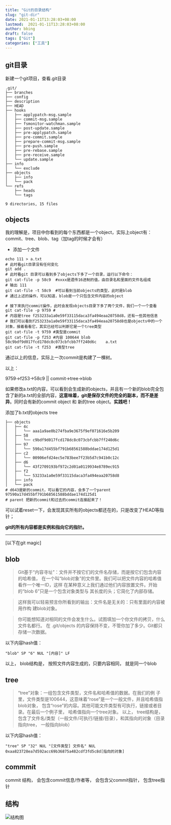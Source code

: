 ```yaml
---
title: "Git的目录结构"
slug: "git-dir"
date: 2021-01-11T13:28:03+08:00
lastmod:  2021-01-11T13:28:03+08:00
author: bbing
draft: false
tags: ["Git"]
categories: ["工具"]
---
```


## git目录
新建一个git项目，查看.git目录
```shell
.git/
├── branches
├── config
├── description
├── HEAD
├── hooks
│   ├── applypatch-msg.sample
│   ├── commit-msg.sample
│   ├── fsmonitor-watchman.sample
│   ├── post-update.sample
│   ├── pre-applypatch.sample
│   ├── pre-commit.sample
│   ├── prepare-commit-msg.sample
│   ├── pre-push.sample
│   ├── pre-rebase.sample
│   ├── pre-receive.sample
│   └── update.sample
├── info
│   └── exclude
├── objects
│   ├── info
│   └── pack
└── refs
    ├── heads
    └── tags

9 directories, 15 files
```

<!--more-->

## objects
我的理解是，项目中你看到的每个东西都是一个object，实际上object有：commit、tree、blob、tag（加tag的时候才会有）

- 添加一个文件

```shell
echo 111 > a.txt
# 此时看git目录没有任何变化
git add .
# 此时看git 目录可以看到多了objects下多了一个目录，运行以下命令：
git cat-file -p 58c9  #xxxx是遗传16进制的值，由目录名和里面的文件名组成
# 输出 111
git cat-file -t 58c9  #可以看到当前objects的类型，此时是blob
# 通过上述的操作，可以知道，blob是一个只包含文件内容的object

# 接下来执行commit操作，此时会发现objects目录下多了两个文件，我们一个一个查看
git cat-file -p 9759 #
# 内容是tree f253233a1a0e59f33115daca3fa494eaa20758d8，还有一些其他信息
# 我们可以看到f253233a1a0e59f33115daca3fa494eaa20758d8也是objects中的一个对象，接着看看它，其实已经可以判断它是一个tree类型
git cat-file -t 9759 #类型是commit
git cat-file -p f253 #内容 100644 blob 58c9bdf9d017fcd178dc8c073cbfcbb7ff240d6c    a.txt
git cat-file -t f253  #类型tree
```
通过以上的信息，实际上一次commit是构建了一棵树。

以上：

9759->f253->58c9  ||  commit->tree->blob

如果修改a.txt的内容，可以看到会生成新的objects，并且有一个新的blob完全包含了新的a.txt的全部内容，**这意味着，git是保存文件的完全的副本，而不是差异**。同时会有新的commit object 和 新的tree object。**实践吧！**

添加了b.txt的objects tree

```shell
├── objects
│   ├── 4c
│   │   └── aaa1a9ae0b274fba9e3675f9ef071616e5b209
│   ├── 58
│   │   └── c9bdf9d017fcd178dc8c073cbfcbb7ff240d6c
│   ├── 97
│   │   └── 590a17d455bf791b68561588bddae174d125d1
│   ├── c2
│   │   └── 00906efd24ec5e783bee7f23b5d7c941b0c12c
│   ├── d6
│   │   └── 43f2709193bf972c2d01a0119934e8789ec915
│   ├── f2
│   │   └── 53233a1a0e59f33115daca3fa494eaa20758d8
│   ├── info
│   └── pack
# d643是新的commit，可以看它的内容，会多了一个parent 97590a17d455bf791b68561588bddae174d125d1
# parent 把新的commit和过去的commit连接起来了！
```

可以试着reset一下，会发现其实所有的objects都还在的，只是改变了HEAD等指针；

**git的所有内容都是实例和指向它的指针。**

---

[以下在git magic]

## blob

>  Git基于“内容寻址”：文件并不按它们的文件名存储，而是按它们包含内容的哈希值， 在一个叫“blob对象”的文件里。我们可以把文件内容的哈希值看作一个唯一ID，这样 在某种意义上我们通过他们内容放置文件。开始的“blob 6”只是一个包含对象类型与 其长度的头；它简化了内部存储。

>  这样我可以轻易预言你所看到的输出：文件名是无关的：只有里面的内容被用作构 建blob对象。

>  你可能想知道对相同的文件会发生什么。试图填加一个你文件的拷贝，什么文件名都行。 在 .git/objects 的内容保持不变，不管你加了多少。Git都只存储一次数据。

以下内容hash值：

`"blob" SP "6" NUL "[内容]" LF`

以上， blob结构是， 按照文件内容生成的，只要内容相同， 就是同一个blob

## tree

>  “tree”对象：一组包含文件类型，文件名和哈希值的数据。在我们的例 子里，文件类型是100644，这意味着“rose”是一个一般文件，并且哈希值指blob对象， 包含“rose”的内容。其他可能文件类型有可执行，链接或者目录。在最后一个例子里， 哈希值指向一个tree对象。
以上， tree结构是， 包含了文件名/类型（一般文件/可执行/链接/目录），和其指向的对象（目录指向tree， 一般指向blob）

以下内容hash值：

`"tree" SP "32" NUL "[文件类型] 文件名" NUL 0xaa823728ea7d592acc69b36875a482cdf3fd5c8d[指向的对象]`

## commmit
commit 结构， 会包含commit信息/作者等， 会包含父commit指针， 包含tree指针

## 结构
![结构图](https://cdn.jsdelivr.net/gh/caibingcheng/resources@main/images/4mpVBH.png "结构图")